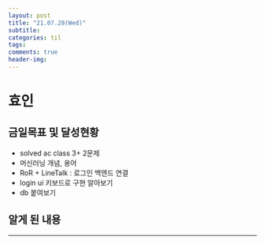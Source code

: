 ```yaml
---
layout: post
title: "21.07.28(Wed)"
subtitle:
categories: til
tags:
comments: true
header-img:
---
```


# 효인

## 금일목표 및 달성현황

- solved ac class 3+ 2문제
- 머신러닝 개념, 용어
- RoR + LineTalk : 로그인 백엔드 연결
- login ui 키보드로 구현 알아보기
- db 붙여보기

## 알게 된 내용

---

